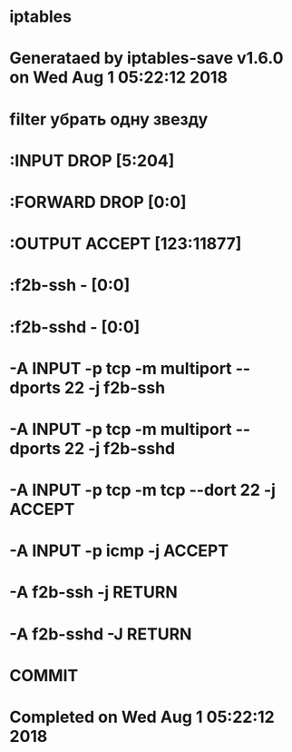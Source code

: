 # iptables
# Generataed by iptables-save v1.6.0 on Wed Aug 1 05:22:12 2018
# filter убрать одну звезду 
# :INPUT DROP [5:204]
# :FORWARD DROP [0:0]
# :OUTPUT ACCEPT [123:11877]
# :f2b-ssh - [0:0]
# :f2b-sshd - [0:0]
# -A INPUT -p tcp -m multiport --dports 22 -j f2b-ssh
# -A INPUT -p tcp -m multiport --dports 22 -j f2b-sshd
# -A INPUT -p tcp -m tcp --dort 22 -j ACCEPT
# -A INPUT -p icmp -j ACCEPT
# -A f2b-ssh -j RETURN
# -A f2b-sshd -J RETURN
# COMMIT
# Completed on Wed Aug 1 05:22:12 2018 
